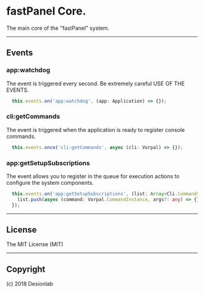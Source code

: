 # fastPanel Core.
The main core of the "fastPanel" system.

---

## Events

### app:watchdog

The event is triggered every second. Be extremely careful USE OF THE EVENTS.

```typescript
  this.events.on('app:watchdog', (app: Application) => {});
```

### cli:getCommands

The event is triggered when the application is ready to register console commands.

```typescript
  this.events.once('cli:getCommands', async (cli: Vorpal) => {});
```

### app:getSetupSubscriptions

The event allows you to register in the queue 
for execution actions to configure the system components.

```typescript
  this.events.on('app:getSetupSubscriptions', (list: Array<Cli.CommandSubscriptionDefines>) => {
    list.push(async (command: Vorpal.CommandInstance, args?: any) => {});
  });
```

---

## License
The MIT License (MIT)

---

## Copyright
(c) 2018 Desionlab
